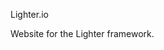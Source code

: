# <svg viewBox="0 0 120 120" style="width:60px;height:60px;vertical-align:middle">
  <path stroke="#000" stroke-width="4" stroke-linejoin="round" d="M20,80c0,45,80,45,80,0c0-40-40-60-40-70c0,20-40,30-40,70z"></path>
  <path fill="#e50" d="M20,80c0,45,80,45,80,0c0-40-40-60-40-70c0,20-40,30-40,70z"></path>
  <path fill="#fc0" d="M35,85c0,30,50,30,50,0c0-20-25-35-25-40c0,15-25,20-25,40z"></path>
  <path fill="#fff" d="M50,90c0,14,20,14,20,0c0-10-10-20-10-20c0,10-10,10-10,20z"></path>
</svg> Lighter.io

Website for the Lighter framework.
